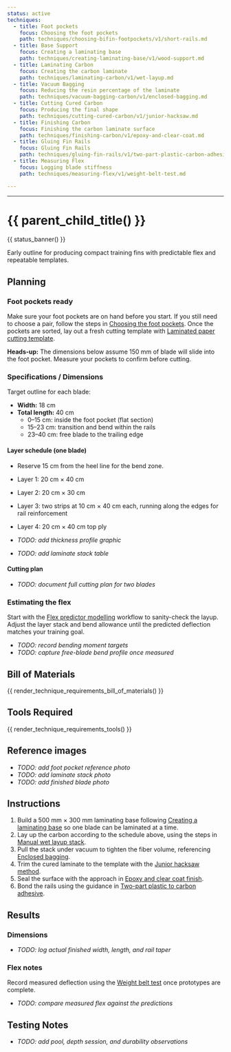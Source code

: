 ```yaml
---
status: active
techniques:
  - title: Foot pockets
    focus: Choosing the foot pockets
    path: techniques/choosing-bifin-footpockets/v1/short-rails.md
  - title: Base Support
    focus: Creating a laminating base
    path: techniques/creating-laminating-base/v1/wood-support.md
  - title: Laminating Carbon
    focus: Creating the carbon laminate
    path: techniques/laminating-carbon/v1/wet-layup.md
  - title: Vacuum Bagging
    focus: Reducing the resin percentage of the laminate
    path: techniques/vacuum-bagging-carbon/v1/enclosed-bagging.md
  - title: Cutting Cured Carbon
    focus: Producing the final shape
    path: techniques/cutting-cured-carbon/v1/junior-hacksaw.md
  - title: Finishing Carbon
    focus: Finishing the carbon laminate surface
    path: techniques/finishing-carbon/v1/epoxy-and-clear-coat.md
  - title: Gluing Fin Rails
    focus: Gluing Fin Rails
    path: techniques/gluing-fin-rails/v1/two-part-plastic-carbon-adhesive.md
  - title: Measuring Flex
    focus: Logging blade stiffness
    path: techniques/measuring-flex/v1/weight-belt-test.md

---
```


---
# {{ parent_child_title() }}
{{ status_banner() }}

Early outline for producing compact training fins with predictable flex and repeatable templates.

## Planning

### Foot pockets ready
Make sure your foot pockets are on hand before you start. If you still need to choose a pair, follow the steps in [Choosing the foot pockets](../../../techniques/choosing-bifin-footpockets/v1/short-rails.md). Once the pockets are sorted, lay out a fresh cutting template with [Laminated paper cutting template](../../../techniques/cutting-template/v1/paper-laminate.md).

**Heads-up:** The dimensions below assume 150 mm of blade will slide into the foot pocket. Measure your pockets to confirm before cutting.

### Specifications / Dimensions
Target outline for each blade:

- **Width:** 18 cm
- **Total length:** 40 cm
    - 0–15 cm: inside the foot pocket (flat section)
    - 15–23 cm: transition and bend within the rails
    - 23–40 cm: free blade to the trailing edge

#### Layer schedule (one blade)
- Reserve 15 cm from the heel line for the bend zone.
- Layer 1: 20 cm × 40 cm
- Layer 2: 20 cm × 30 cm
- Layer 3: two strips at 10 cm × 40 cm each, running along the edges for rail reinforcement
- Layer 4: 20 cm × 40 cm top ply

- _TODO: add thickness profile graphic_
- _TODO: add laminate stack table_

#### Cutting plan
- _TODO: document full cutting plan for two blades_

### Estimating the flex
Start with the [Flex predictor modelling](../../../techniques/predicting-flex/v1/tapered-cantilever-beam.md) workflow to sanity-check the layup. Adjust the layer stack and bend allowance until the predicted deflection matches your training goal.

- _TODO: record bending moment targets_
- _TODO: capture free-blade bend profile once measured_

## Bill of Materials
{{ render_technique_requirements_bill_of_materials() }}

## Tools Required
{{ render_technique_requirements_tools() }}

## Reference images
- _TODO: add foot pocket reference photo_
- _TODO: add laminate stack photo_
- _TODO: add finished blade photo_

## Instructions
1. Build a 500 mm × 300 mm laminating base following [Creating a laminating base](../../../techniques/creating-laminating-base/v1/wood-support.md) so one blade can be laminated at a time.
2. Lay up the carbon according to the schedule above, using the steps in [Manual wet layup stack](../../../techniques/laminating-carbon/v1/wet-layup.md).
3. Pull the stack under vacuum to tighten the fiber volume, referencing [Enclosed bagging](../../../techniques/vacuum-bagging-carbon/v1/enclosed-bagging.md).
4. Trim the cured laminate to the template with the [Junior hacksaw method](../../../techniques/cutting-cured-carbon/v1/junior-hacksaw.md).
5. Seal the surface with the approach in [Epoxy and clear coat finish](../../../techniques/finishing-carbon/v1/epoxy-and-clear-coat.md).
6. Bond the rails using the guidance in [Two-part plastic to carbon adhesive](../../../techniques/gluing-fin-rails/v1/two-part-plastic-carbon-adhesive.md).

## Results
### Dimensions
- _TODO: log actual finished width, length, and rail taper_

### Flex notes
Record measured deflection using the [Weight belt test](../../../techniques/measuring-flex/v1/weight-belt-test.md) once prototypes are complete.

- _TODO: compare measured flex against the predictions_

## Testing Notes
- _TODO: add pool, depth session, and durability observations_
